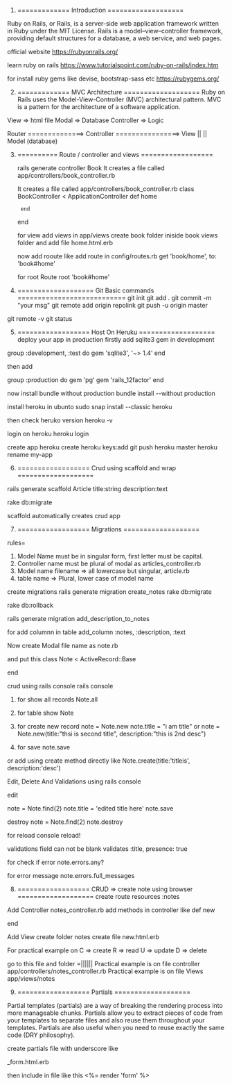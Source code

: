 1. ============= Introduction =================== 

Ruby on Rails, or Rails, is a server-side web application framework written in Ruby under the MIT License. Rails is a model–view–controller framework, providing default structures for a database, a web service, and web pages. 

official website 
https://rubyonrails.org/

learn ruby on rails
https://www.tutorialspoint.com/ruby-on-rails/index.htm

for install ruby gems like devise, bootstrap-sass etc
https://rubygems.org/
 
2. ============= MVC Architecture ===================
Ruby on Rails uses the Model-View-Controller (MVC) architectural pattern. MVC is a pattern for the architecture of a software application.

View => html file
Modal => Database
Controller => Logic

Router ==============> Controller ================> View
                            ||
                            ||
                        Model (database)

3. ========== Route / controller and views ==================

    rails generate controller Book
    It creates a file called app/controllers/book_controller.rb

    It creates a file called app/controllers/book_controller.rb
    class BookController < ApplicationController
        def home 

        end 
    end

    for view
    add views in app/views
    create book folder iniside book views folder and add file home.html.erb 

    now add rooute like 
    add route in config/routes.rb
    get 'book/home', to: 'book#home'

    for root Route
    root 'book#home'

4. =================== Git Basic commands ===========================
git init 
git add . 
git commit -m "your msg"
git remote add origin repolink 
git push -u origin master 

git remote -v 
git status

5. ================== Host On Heruku ===================
deploy your app in production 
firstly add 
sqlite3 gem in development 

group :development, :test do
  gem 'sqlite3', '~> 1.4'
end 

then 
add

group :production do
  gem 'pg'
  gem 'rails_12factor'
end

now install bundle without production 
bundle install --without production 

install heroku in ubunto 
sudo snap install --classic heroku

then check heruko version 
heroku -v

login on heroku
heroku login 

create app 
heroku create
heroku keys:add
git push heroku master
heroku rename my-app

6. ================== Crud using scaffold and wrap  ===================

rails generate scaffold Article title:string description:text

rake db:migrate

scaffold automatically creates crud app 

7. ==================  Migrations  ===================

rules= 
1) Model Name must be in singular form, first letter must be capital. 
2) Controller name must be plural of modal as articles_controller.rb 
3) Model name filename => all lowercase but singular, article.rb 
4) table name => Plural, lower case of model name 

create migrations 
rails generate migration create_notes
rake db:migrate 

<!-- for go to back -->
rake db:rollback 

<!-- for add more columns in notes table -->
rails generate migration add_description_to_notes

for add columnn in table 
add_column :notes, :description, :text  

Now create Modal file 
name as
note.rb 

and put this
class Note < ActiveRecord::Base

end

crud using rails console 
rails console 

1) for show all records 
Note.all
2) for table show 
Note
3) for create new record
note = Note.new 
note.title = "i am title"
or
note = Note.new(title:"thsi is second title", description:"this is 2nd desc")

4) for save 
note.save

or add using create method directly like 
Note.create(title:'titleis', description:'desc')

Edit, Delete And Validations using rails console 

edit 

note = Note.find(2)
note.title = 'edited title here' 
note.save 

destroy 
note = Note.find(2)
note.destroy 

for reload console 
reload!

validations 
field can not be blank 
    validates :title, presence: true

for check if error 
    note.errors.any?

for error message 
  note.errors.full_messages

8. ==================  CRUD => create note using browser   ===================
create route 
  resources :notes

Add Controller 
notes_controller.rb 
add methods in controller like 
def new 

end 

Add View 
create folder 
notes 
  create file 
    new.html.erb 

  For practical example on 
  C => create 
  R => read
  U => update
  D => delete

  go to this file and folder =||||||
  Practical example is on file controller
    app/controllers/notes_controller.rb
  Practical example is on file Views
    app/views/notes

9. ==================  Partials  ===================

Partial templates (partials) are a way of breaking the rendering process into more manageable chunks. Partials allow you to extract pieces of code from your templates to separate files and also reuse them throughout your templates. Partials are also useful when you need to reuse exactly the same code (DRY philosophy).

create partials file with underscore like 

_form.html.erb 

then include in file like this 
<%= render 'form' %>


  
    



